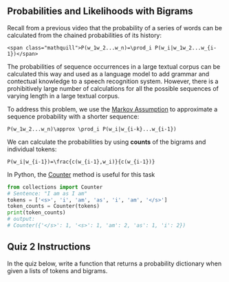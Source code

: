 ## Probabilities and Likelihoods with Bigrams

Recall from a previous video that the probability of a series of words
can be calculated from the chained probabilities of its history:

`<span class="mathquill">P(w_1w_2...w_n)=\prod_i P(w_i|w_1w_2...w_{i-1})</span>`

The probabilities of sequence occurrences in a large textual corpus can be calculated this
way and used as a language model to add grammar and contectual knowledge to a speech
recognition system.  However, there is a prohibitively large number of calculations for all the 
possible sequences of varying length in a large textual corpus. 

To address this problem, we use the [Markov Assumption](https://en.wikipedia.org/wiki/Markov_property) to approximate
a sequence probability with a shorter sequence:

`P(w_1w_2...w_n)\approx \prod_i P(w_i|w_{i-k}...w_{i-1})`

We can calculate the probabilities by using **counts** of the bigrams and individual tokens:

`P(w_i|w_{i-1})=\frac{c(w_{i-1},w_i)}{c(w_{i-1})}`

In Python, the  [Counter](https://docs.python.org/3.6/library/collections.html#collections.Counter) method is useful for this task

``` python
from collections import Counter
# Sentence: "I am as I am"
tokens = ['<s>', 'i', 'am', 'as', 'i', 'am', '</s>']
token_counts = Counter(tokens)
print(token_counts)
# output:
# Counter({'</s>': 1, '<s>': 1, 'am': 2, 'as': 1, 'i': 2})
```


## Quiz 2 Instructions

In the quiz below, write a function that returns a probability dictionary when given a lists of tokens and bigrams.
